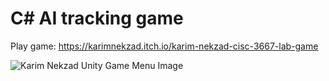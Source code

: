 # C# AI tracking game

Play game: https://karimnekzad.itch.io/karim-nekzad-cisc-3667-lab-game

![Karim Nekzad Unity Game Menu Image](https://user-images.githubusercontent.com/62914827/173965308-7255be5f-a888-4cdc-a53c-3160e0ed4be2.png)
